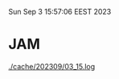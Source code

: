 Sun Sep  3 15:57:06 EEST 2023
# JAM
<a href='./cache/202309/03_15.log'>./cache/202309/03_15.log</a>
